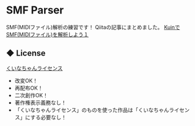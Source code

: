 # SMF Parser
SMF(MIDIファイル)解析の練習です！
Qiitaの記事にまとめました。
[KuinでSMF(MIDIファイル)を解析しよう１](https://qiita.com/satonayu/items/422f36df940b4bf9d13b)


## ◆ License
[くいなちゃんライセンス](http://kuina.ch/others/license)
* 改変OK！  
* 再配布OK！  
* 二次創作OK！  
* 著作権表示義務なし！  
* 「くいなちゃんライセンス」のものを使った作品は「くいなちゃんライセンス」にする必要なし！

